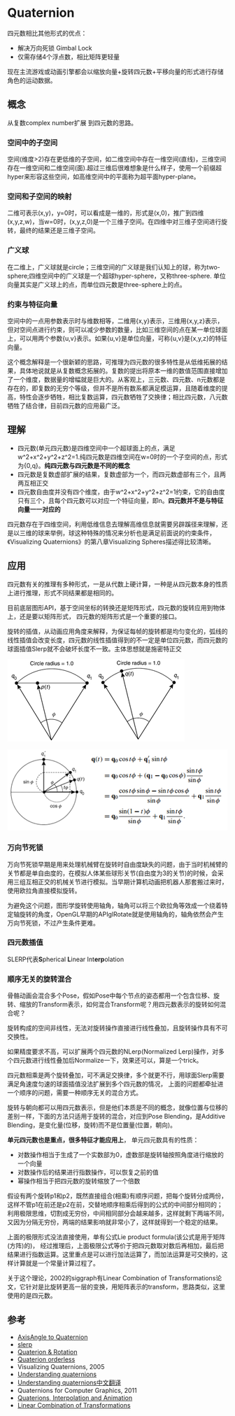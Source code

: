 # Quaternion

四元数相比其他形式的优点：

- 解决万向死锁 Gimbal Lock
- 仅需存储4个浮点数，相比矩阵更轻量

现在主流游戏或动画引擎都会以缩放向量+旋转四元数+平移向量的形式进行存储角色的运动数据。

## 概念

从复数complex number扩展 到四元数的思路。

### 空间中的子空间

空间(维度>2)存在更低维的子空间，如二维空间中存在一维空间(直线)，三维空间存在一维空间和二维空间(面).超过三维后很难想象是什么样子，使用一个前缀超hyper来形容这些空间，如高维空间中的平面称为超平面hyper-plane。

### 空间和子空间的映射

二维可表示(x,y)，y=0时，可以看成是一维的，形式是(x,0)，推广到四维(x,y,z,w)，当w=0时，(x,y,z,0)是一个三维子空间。在四维中对三维子空间进行旋转，最终的结果还是三维子空间。

### 广义球

在二维上，广义球就是circle；三维空间的广义球是我们认知上的球，称为two-sphere;四维空间中的广义球是一个超球hyper-sphere，又称three-sphere. 单位向量其实是广义球上的点，而单位四元数是three-sphere上的点。

### 约束与特征向量

空间中的一点用参数表示时与维数相等，二维用{x,y}表示，三维用{x,y,z}表示，但对空间点进行约束，则可以减少参数的数量，比如三维空间的点在某一单位球面上，可以用两个参数{u,v}表示。如果{u,v}是单位向量，可称{u,v}是{x,y,z}的特征向量。

这个概念解释是一个很新颖的思路，可推理为四元数的很多特性是从低维拓展的结果，具体地说就是从复数概念拓展的。复数的提出将原本一维的数值范围直接增加了一个维度，数据量的增幅就是巨大的。从客观上，三元数、四元数、n元数都是存在的，即复数的无穷个等级，但并不是所有数系都满足模运算，且随着维度的提高，特性会逐步牺牲，相比复数运算，四元数牺牲了交换律；相比四元数，八元数牺牲了结合律，目前四元数的应用最广泛。

## 理解

- 四元数(单元四元数)是四维空间中一个超球面上的点，满足w^2+x^2+y^2+z^2=1.纯四元数是四维空间在w=0时的一个子空间的点，形式为{0,q}。**纯四元数与四元数是不同的概念**
- 四元数是复数虚部扩展的结果，复数虚部为一个，而四元数虚部有三个，且两两互相正交
- 四元数自由度并没有四个维度，由于w^2+x^2+y^2+z^2=1约束，它的自由度只有三个，且每个四元数可以对应一个特征向量，即n。**四元数并不是与特征向量一一对应的**

四元数存在于四维空间，利用低维信息去理解高维信息就需要另辟蹊径来理解，还是以三维的球来举例，球这种特殊的情况来分析也是满足前面说的约束条件，《Visualizing Quaternions》的第八章Visualizing Spheres描述得比较清晰。

## 应用

四元数有关的推理有多种形式，一是从代数上硬计算，一种是从四元数本身的性质上进行推理，形式不同结果都是相同的。

目前底层图形API，基于空间坐标的转换还是矩阵形式，四元数的旋转应用到物体上，还是要以矩阵形式， 四元数的矩阵形式是一个重要的接口。

旋转的插值，从动画应用角度来解释，为保证每帧的旋转都是均匀变化的，弧线的线性插值会改变长度，四元数的线性插值得到的不一定是单位四元数，而四元数的球面插值Slerp就不会破坏长度不一致。主体思想就是施密特正交

![](../images/cg/quat_slerp1.png)

![](../images/cg/quat_slerp2.png)

### 万向节死锁

万向节死锁早期是用来处理机械臂在旋转时自由度缺失的问题，由于当时机械臂的关节都是单自由度的，在模拟人体某些球形关节(自由度为3的关节)的时候，会采用三组互相正交的机械关节进行模拟。当早期计算机动画把机器人那套搬过来时，使用欧拉角直接模拟旋转。

为避免这个问题，图形学旋转使用轴角，轴角可以将三个欧拉角等效成一个绕着特定轴旋转的角度，OpenGL早期的APIglRotate就是使用轴角的，轴角依然会产生万向节死锁，不过产生条件更难。

### 四元数插值

SLERP代表**S**pherical **L**inear Int**erp**olation

### 顺序无关的旋转混合

骨骼动画会混合多个Pose，假如Pose中每个节点的姿态都用一个包含位移、旋转、缩放的Transform表示，如何混合Transform呢？用四元数表示的旋转如何混合呢？

旋转构成的空间非线性，无法对旋转操作直接进行线性叠加，且旋转操作具有不可交换性。

如果精度要求不高，可以扩展两个四元数的NLerp(Normalized Lerp)操作，对多个四元数进行线性叠加后Normalize一下，效果还可以，算是一个trick。

四元数相乘是两个旋转叠加，可不满足交换律，多个就更不行，用球面Slerp需要满足角速度匀速的球面插值没法扩展到多个四元数的情况， 上面的问题都牵扯进一个顺序的问题，需要一种顺序无关的混合方式。

旋转与朝向都可以用四元数表示，但是他们本质是不同的概念，就像位置与位移的差别一样，下面的方法只适用于旋转的混合，对应到Pose Blending，是Additive Blending，是变化量(位移，旋转)而不是位置量(位置，朝向)。

**单元四元数也是重点，很多特征才能应用上**， 单元四元数具有的性质：
- 对数操作相当于生成了一个实数部为0，虚数部是旋转轴按照角度进行缩放的一个向量
- 对数操作后的结果进行指数操作，可以恢复之前的值
- 幂操作相当于把四元数的旋转缩放了一个倍数

假设有两个旋转p1和p2，既然直接组合(相乘)有顺序问题，把每个旋转分成两份，这样不管p1在前还是p2在前，交替地顺序相乘后得到的公式的中间部分相同的；利用极限思维，切割成无穷份，中间相同部分会越来越多，这样就剩下两端不同，又因为分隔无穷份，两端的结果影响就非常小了，这样就得到一个稳定的结果。

上面的极限形式没法直接使用，单有公式Lie product formula(该公式是用于矩阵(方阵)的)，
经过推理后，上面极限公式等价于把四元数取对数后再相加，最后把结果进行指数运算。这里重点是可以进行加法运算了，而加法运算是可交换的，这样计算就是一个常量计算过程了。

关于这个理论，2002的siggraph有Linear Combination of Transformations论文，它针对是比旋转更高一层的变换，用矩阵表示的transform，思路类似，这里使用的是四元数。


## 参考

- [AxisAngle to Quaternion](http://www.euclideanspace.com/maths/geometry/rotations/conversions/angleToQuaternion/index.htm)
- [slerp](http://www.euclideanspace.com/maths/algebra/realNormedAlgebra/quaternions/slerp/)
- [Quaterion & Rotation](https://zhuanlan.zhihu.com/p/78987582)
- [Quaterion orderless](https://zhuanlan.zhihu.com/p/28330428?refer=HomoLuden)
- Visualizing Quaternions, 2005
- [Understanding quaternions](https://www.3dgep.com/understanding-quaternions/)
- [Understanding quaternions中文翻译](https://www.qiujiawei.com/understanding-quaternions/)
- Quaternions for Computer Graphics, 2011
- [Quaterions, Interpolation and Animation](http://web.mit.edu/2.998/www/QuaternionReport1.pdf)
- [Linear Combination of Transformations](http://mesh.brown.edu/DGP/pdfs/Alexa-sg2002.pdf)